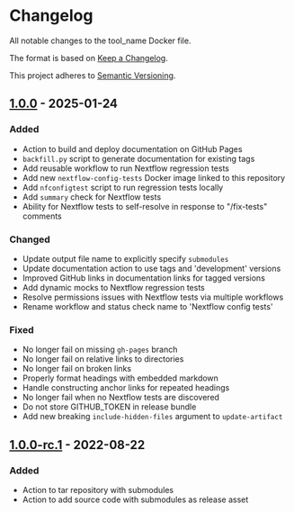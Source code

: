 # Changelog

All notable changes to the tool_name Docker file.

The format is based on [Keep a Changelog](https://keepachangelog.com/en/1.0.0/).

This project adheres to [Semantic Versioning](https://semver.org/spec/v2.0.0.html).

## [1.0.0] - 2025-01-24

### Added

- Action to build and deploy documentation on GitHub Pages
- `backfill.py` script to generate documentation for existing tags
- Add reusable workflow to run Nextflow regression tests
- Add new `nextflow-config-tests` Docker image linked to this repository
- Add `nfconfigtest` script to run regression tests locally
- Add `summary` check for Nextflow tests
- Ability for Nextflow tests to self-resolve in response to "/fix-tests" comments

### Changed

- Update output file name to explicitly specify `submodules`
- Update documentation action to use tags and 'development' versions
- Improved GitHub links in documentation links for tagged versions
- Add dynamic mocks to Nextflow regression tests
- Resolve permissions issues with Nextflow tests via multiple workflows
- Rename workflow and status check name to 'Nextflow config tests'

### Fixed

- No longer fail on missing `gh-pages` branch
- No longer fail on relative links to directories
- No longer fail on broken links
- Properly format headings with embedded markdown
- Handle constructing anchor links for repeated headings
- No longer fail when no Nextflow tests are discovered
- Do not store GITHUB_TOKEN in release bundle
- Add new breaking `include-hidden-files` argument to `update-artifact`

## [1.0.0-rc.1] - 2022-08-22

### Added

- Action to tar repository with submodules
- Action to add source code with submodules as release asset

[1.0.0]: https://github.com/uclahs-cds/tool-Nextflow-action/compare/v1.0.0-rc.1...v1.0.0
[1.0.0-rc.1]: https://github.com/uclahs-cds/tool-Nextflow-action/releases/tag/v1.0.0-rc.1
